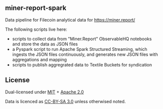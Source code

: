 miner-report-spark
---

Data pipeline for Filecoin analytical data for https://miner.report/

The following scripts live here:

* scripts to collect data from "Miner.Report" ObservableHQ notebooks and
  store the data as JSON files
* a Pyspark script to run Apache Spark Structured Streaming, which ingests
  the JSON files continuously, and generates new JSON files with
  aggregations and mapping
* scripts to publish aggregrated data to Textile Buckets for syndication

## License

Dual-licensed under [MIT](https://github.com/filecoin-project/lotus/blob/master/LICENSE-MIT) + [Apache 2.0](https://github.com/filecoin-project/lotus/blob/master/LICENSE-APACHE)

Data is licenced as [CC-BY-SA 3.0](https://ipfs.io/ipfs/QmVreNvKsQmQZ83T86cWSjPu2vR3yZHGPm5jnxFuunEB9u) unless otherwised noted.
